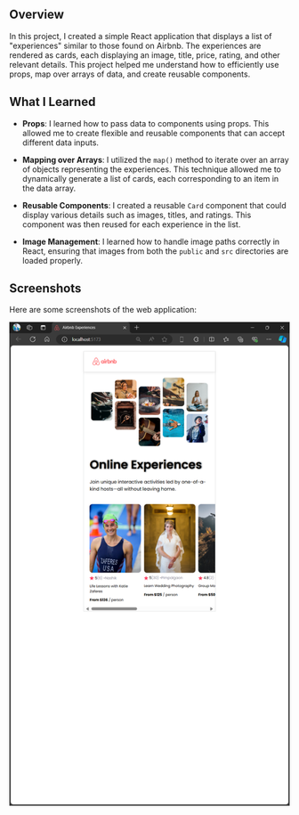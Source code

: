 ## Overview

In this project, I created a simple React application that displays a list of "experiences" similar to those found on Airbnb. The experiences are rendered as cards, each displaying an image, title, price, rating, and other relevant details. This project helped me understand how to efficiently use props, map over arrays of data, and create reusable components.

## What I Learned

- **Props**: I learned how to pass data to components using props. This allowed me to create flexible and reusable components that can accept different data inputs.
  
- **Mapping over Arrays**: I utilized the `map()` method to iterate over an array of objects representing the experiences. This technique allowed me to dynamically generate a list of cards, each corresponding to an item in the data array.
  
- **Reusable Components**: I created a reusable `Card` component that could display various details such as images, titles, and ratings. This component was then reused for each experience in the list.
  
- **Image Management**: I learned how to handle image paths correctly in React, ensuring that images from both the `public` and `src` directories are loaded properly.

## Screenshots

Here are some screenshots of the web application:

![Screenshot](src/assets/homepage-screenshot.png)

